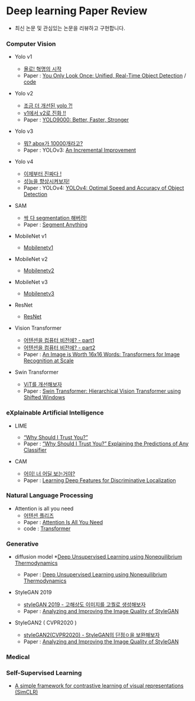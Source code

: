 # Deep learning Paper Review

* 최신 논문 및 관심있는 논문을 리뷰하고 구현합니다.


### Computer Vision 

* Yolo v1
  * [욜로! 혁명의 시작](https://minyoungxi.tistory.com/53)
  * Paper : [You Only Look Once: Unified, Real-Time Object Detection](https://arxiv.org/abs/1506.02640) / [code](https://velog.io/@minyoungxi/YOLO-v1-%EC%9D%B4%EB%AF%B8%EC%A7%80%EC%97%90%EC%84%9C-%EA%B0%9D%EC%B2%B4-%ED%83%90%EC%A7%80%EB%A5%BC-%ED%95%B4%EB%B3%BC%EA%B9%8C-%EB%85%BC%EB%AC%B8-%EA%B5%AC%ED%98%84-part1.-model)
 
* Yolo v2
  * [조금 더 개선된 yolo ?!](https://velog.io/@minyoungxi/yolo-v2-%EC%A1%B0%EA%B8%88-%EB%8D%94-%EA%B0%9C%EC%84%A0%EB%90%9C-yolo-%EB%85%BC%EB%AC%B8-%EB%A6%AC%EB%B7%B0)
  * [v1에서 v2로 진화 !!](https://velog.io/@minyoungxi/yolov2-v1%EC%97%90%EC%84%9C-v2%EB%A1%9C-%EC%A7%84%ED%99%94-%EB%AA%A8%EB%8D%B8-%EB%85%BC%EB%AC%B8-%EB%A6%AC%EB%B7%B0)
  * Paper : [YOLO9000: Better, Faster, Stronger](https://arxiv.org/abs/1612.08242)
 
* Yolo v3
  * [뭐? abox가 10000개라고?](https://velog.io/@minyoungxi/YOLOv3-%EB%AD%90-abox%EA%B0%80-10000%EA%B0%9C%EB%9D%BC%EA%B3%A0-%EB%85%BC%EB%AC%B8-%EB%A6%AC%EB%B7%B0)
  * Paper : YOLOv3: [An Incremental Improvement](https://arxiv.org/abs/1804.02767)

* Yolo v4
  * [이제부터 진짜다 !](https://velog.io/@minyoungxi/YOLO-v4-%EC%9D%B4%EC%A0%9C%EB%B6%80%ED%84%B0-%EC%A7%84%EC%A7%9C%EB%8B%A4-%EB%85%BC%EB%AC%B8-%EB%A6%AC%EB%B7%B0-part1)
  * [성능을 향상시켜보자!](https://velog.io/@minyoungxi/YOLO-v4-%EC%84%B1%EB%8A%A5%EC%9D%84-%ED%96%A5%EC%83%81%EC%8B%9C%EC%BC%9C%EB%B3%B4%EC%9E%90-%EB%85%BC%EB%AC%B8-%EB%A6%AC%EB%B7%B0-part2)
  * Paper : YOLOv4: [YOLOv4: Optimal Speed and Accuracy of Object Detection](https://arxiv.org/abs/2004.10934)
 
* SAM
  * [싹 다 segmentation 해버려! ](https://minyoungxi.tistory.com/91)
  * Paper : [Segment Anything](https://arxiv.org/abs/2304.02643)

* MobileNet v1
  * [Mobilenetv1](https://publish.obsidian.md/minyoungxi/Paper/Basic/Mobilenet/MobileNets+-+Efficient+Convolutional+Neural+Networks+for+Mobile+Vision+Applications)
 
* MobileNet v2
  * [Mobilenetv2](https://publish.obsidian.md/minyoungxi/Paper/Basic/Mobilenet/MobileNetV2+-+Inverted+Residuals+and+Linear+Bottlenecks)

* MobileNet v3
  * [Mobilenetv3](https://publish.obsidian.md/minyoungxi/Paper/Basic/Mobilenet/MobileNetV3)
 
* ResNet
  * [ResNet](https://publish.obsidian.md/minyoungxi/Paper/Basic/ResNet/ResNet+-+Deep+Residual+Learning+for+Image+Recognition)

* Vision Transformer
  * [어텐션을 컴퓨터 비전에? - part1](https://minyoungxi.tistory.com/51)
  * [어텐션을 컴퓨터 비전에? - part2](https://minyoungxi.tistory.com/52)
  * Paper : [An Image is Worth 16x16 Words: Transformers for Image Recognition at Scale](https://arxiv.org/abs/2010.11929)

* Swin Transformer
  * [ViT를 개선해보자](https://minyoungxi.tistory.com/56)
  * Paper : [Swin Transformer: Hierarchical Vision Transformer using Shifted Windows](https://arxiv.org/abs/2103.14030)

### eXplainable Artificial Intelligence

* LIME
  * [“Why Should I Trust You?”](https://velog.io/@minyoungxi/LIME-Why-Should-I-Trust-You)
  * Paper : [“Why Should I Trust You?” Explaining the Predictions of Any Classifier](https://arxiv.org/pdf/1602.04938.pdf)

* CAM
  * [어이! 너 어딜 보는거야?](https://minyoungxi.tistory.com/55)
  * Paper : [Learning Deep Features for Discriminative Localization](https://arxiv.org/pdf/1512.04150.pdf)

### Natural Language Processing 

* Attention is all you need
  * [어텐션 플리즈](https://minyoungxi.tistory.com/71)
  * Paper : [Attention Is All You Need](https://arxiv.org/abs/1706.03762)
  * code : [Transformer](https://github.com/minyoungci/DeepLearning_Paper/tree/master/attention%20is%20all%20you%20need)



### Generative 
* diffusion model
  *[Deep Unsupervised Learning using Nonequilibrium Thermodynamics](https://minyoungxi.tistory.com/64)
  * Paper : [Deep Unsupervised Learning using Nonequilibrium Thermodynamics](https://arxiv.org/abs/1503.03585)

* StyleGAN 2019
  * [styleGAN 2019 - 고해상도 이미지를 고퀄로 생성해보자](https://minyoungxi.tistory.com/42)
  * Paper : [Analyzing and Improving the Image Quality of StyleGAN](https://arxiv.org/pdf/1912.04958.pdf)
 
* StyleGAN2 ( CVPR2020 )
  * [styleGAN2(CVPR2020) - StyleGAN의 단점ㅇ을 보완해보자](https://minyoungxi.tistory.com/43)
  * Paper : [Analyzing and Improving the Image Quality of StyleGAN](https://arxiv.org/pdf/1912.04958.pdf)

### Medical 


### Self-Supervised Learning

* [A simple framework for contrastive learning of visual representations (SimCLR)](https://minyoungxi.tistory.com/82)
